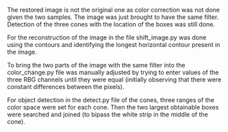 The restored image is not the original one as color correction was not done given the two samples.
The image was just brought to have the same filter.
Detection of the three cones with the location of the boxes was still done.

For the reconstruction of the image in the file shift_image.py was done using the contours and identifying the longest horizontal contour present in the image.

To bring the two parts of the image with the same filter into the color_change.py file was manually adjusted by trying to enter values of the three RBG channels until they were equal (initially observing that there were constant differences between the pixels).

For object detection in the detect.py file of the cones, three ranges of the color space were set for each cone. Then the two largest obtainable boxes were searched and joined (to bipass the white strip in the middle of the cone).
